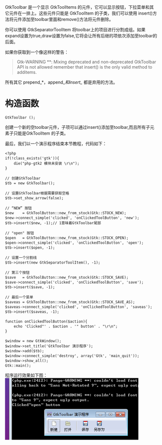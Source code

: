 GtkToolbar 是一个显示 GtkToolItems 的元件，它可以显示按钮，下拉菜单和其它元件在一排上。这些元件只能是 GtkToolItem 的子类，我们可以使用 insert()方法将元件添加至toolbar里面和remove()方法将元件删除。

你可以使用 GtkSeparatorToolItem 将toolbar上的项目进行分割成组。如果expand设置为true,draw设置为false,它将会让所有后继的项依次添加至toolbar的后面。

如果你获取到一个像这样的警告：
> Gtk-WARNING **: Mixing deprecated and non-deprecated GtkToolbar API is not allowed remember that insert() is the only valid method to additems.

所有其它 prepend_*，append_*和insert_* 都是弃用的方法。

# 构造函数
~~~
GtkToolbar ();  
~~~

创建一个新的空toolbar元件，子项可以通过insert()添加至toolbar,而且所有子元素子只能是GtkToolItem 的子类。

最后，我们以一个演示程序结束本节教程，代码如下：
~~~
<?php       
if(!class_exists('gtk')){       
    die("php-gtk2 模块未安装 \r\n");  
}   
  
// 创建GtkToolbar   
$tb = new GtkToolbar();   
  
// 设置GtkToolbar根据需要获取空格   
$tb->set_show_arrow(false);   
  
// “NEW” 按钮   
$new    = GtkToolButton::new_from_stock(Gtk::STOCK_NEW);   
$new->connect_simple('clicked', 'onClickedToolButton', 'new');   
$tb->insert($new, -1);// 1意味着GtkToolbar尾部   
  
// "open" 按钮   
$open   = GtkToolButton::new_from_stock(Gtk::STOCK_OPEN);   
$open->connect_simple('clicked', 'onClickedToolButton', 'open');   
$tb->insert($open, -1);   
  
// 设置一个分割线   
$tb->insert(new GtkSeparatorToolItem(), -1);   
  
// 第三个按钮   
$save   = GtkToolButton::new_from_stock(Gtk::STOCK_SAVE);   
$save->connect_simple('clicked', 'onClickedToolButton', 'save');   
$tb->insert($save, -1);   
  
// 最后一个菜单   
$saveas = GtkToolButton::new_from_stock(Gtk::STOCK_SAVE_AS);   
$saveas->connect_simple('clicked', 'onClickedToolButton', 'saveas');   
$tb->insert($saveas, -1);   
  
function onClickedToolButton($action){   
    echo 'Clicked"' . $action . '" button' . "\r\n";   
}   
  
$window = new GtkWindow();   
$window->set_title('GtkToolbar 演示程序');   
$window->add($tb);   
$window->connect_simple('destroy', array('Gtk', 'main_quit'));   
$window->show_all();   
Gtk::main(); 
~~~ 

程序运行效果如下图：
![](image/screenshot_1482325346552.png)